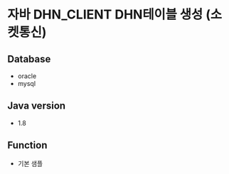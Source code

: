 # 자바 DHN_CLIENT DHN테이블 생성 (소켓통신)
## Database
- oracle
- mysql

## Java version
- 1.8

## Function
- 기본 샘플